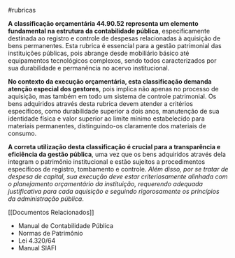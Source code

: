 #rubricas 

**A classificação orçamentária 44.90.52 representa um elemento fundamental na estrutura da contabilidade pública**, especificamente destinada ao registro e controle de despesas relacionadas à aquisição de bens permanentes. Esta rubrica é essencial para a gestão patrimonial das instituições públicas, pois abrange desde mobiliário básico até equipamentos tecnológicos complexos, sendo todos caracterizados por sua durabilidade e permanência no acervo institucional.

**No contexto da execução orçamentária, esta classificação demanda atenção especial dos gestores**, pois implica não apenas no processo de aquisição, mas também em todo um sistema de controle patrimonial. Os bens adquiridos através desta rubrica devem atender a critérios específicos, como durabilidade superior a dois anos, manutenção de sua identidade física e valor superior ao limite mínimo estabelecido para materiais permanentes, distinguindo-os claramente dos materiais de consumo.

**A correta utilização desta classificação é crucial para a transparência e eficiência da gestão pública**, uma vez que os bens adquiridos através dela integram o patrimônio institucional e estão sujeitos a procedimentos específicos de registro, tombamento e controle. *Além disso, por se tratar de despesa de capital, sua execução deve estar criteriosamente alinhada com o planejamento orçamentário da instituição, requerendo adequada justificativa para cada aquisição e seguindo rigorosamente os princípios da administração pública*.

[[Documentos Relacionados]]
- Manual de Contabilidade Pública
- Normas de Patrimônio
- Lei 4.320/64
- Manual SIAFI